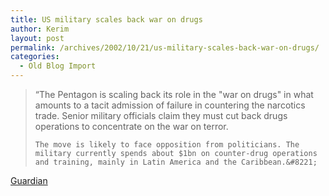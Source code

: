 ```yaml
---
title: US military scales back war on drugs
author: Kerim
layout: post
permalink: /archives/2002/10/21/us-military-scales-back-war-on-drugs/
categories:
  - Old Blog Import
---
```


>   &#8220;The Pentagon is scaling back its role in the "war on drugs" in what amounts to a tacit admission of failure in countering the narcotics trade. Senior military officials claim they must cut back drugs operations to concentrate on the war on terror. 
>   
>   
>     The move is likely to face opposition from politicians. The military currently spends about $1bn on counter-drug operations and training, mainly in Latin America and the Caribbean.&#8221;
>   


<a href="http://www.guardian.co.uk/international/story/0,3604,815910,00.html" onclick="_gaq.push(['_trackEvent', 'outbound-article', 'http://www.guardian.co.uk/international/story/0,3604,815910,00.html', 'Guardian']);" >Guardian</a>

